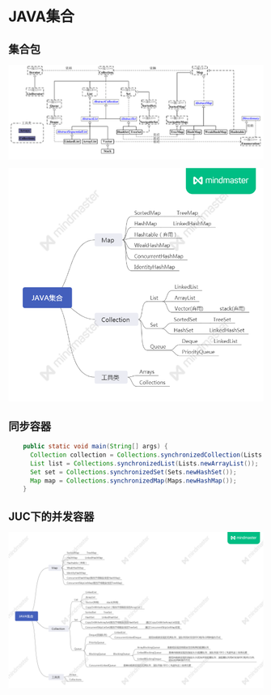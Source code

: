 # JAVA集合

## 集合包

![](.\img\aHR0cHM6Ly9pbWFnZXMwLmNuYmxvZ3MuY29tL2Jsb2cvNDk3NjM0LzIwMTMwOS8wODE3MTAyOC1hNWUzNzI3NDFiMTg0MzE1OTFiYjU3N2IxZTFjOTVlNi5qcGc.png)

![](.\img\JAVA集合.png)

## 同步容器

```Java
	public static void main(String[] args) {
	  Collection collection = Collections.synchronizedCollection(Lists.newArrayList());
	  List list = Collections.synchronizedList(Lists.newArrayList());
	  Set set = Collections.synchronizedSet(Sets.newHashSet());
	  Map map = Collections.synchronizedMap(Maps.newHashMap());	  
	}
```

## JUC下的并发容器

![](.\img\JUC集合.png)
